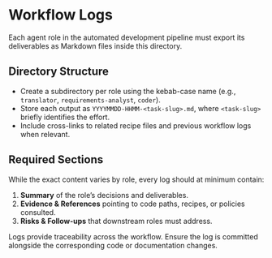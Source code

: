 # Workflow Logs

Each agent role in the automated development pipeline must export its deliverables as Markdown files inside this directory.

## Directory Structure
- Create a subdirectory per role using the kebab-case name (e.g., `translator`, `requirements-analyst`, `coder`).
- Store each output as `YYYYMMDD-HHMM-<task-slug>.md`, where `<task-slug>` briefly identifies the effort.
- Include cross-links to related recipe files and previous workflow logs when relevant.

## Required Sections
While the exact content varies by role, every log should at minimum contain:
1. **Summary** of the role’s decisions and deliverables.
2. **Evidence & References** pointing to code paths, recipes, or policies consulted.
3. **Risks & Follow-ups** that downstream roles must address.

Logs provide traceability across the workflow. Ensure the log is committed alongside the corresponding code or documentation changes.
